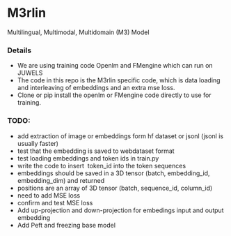# M3rlin
Multilingual, Multimodal, Multidomain (M3) Model

### Details
- We are using training code Openlm and FMengine which can run on JUWELS
- The code in this repo is the M3rlin specific code, which is data loading and interleaving of embeddings and an extra mse loss.
- Clone or pip install the openlm or FMengine code directly to use for training.

### TODO:
- add extraction of image or embeddings form hf dataset or jsonl (jsonl is usually faster)
- test that the embedding is saved to webdataset format
- test loading embeddings and token ids in train.py
- write the code to insert <IMG> token_id into the token sequences
- embeddings should be saved in a 3D tensor (batch, embedding_id, embedding_dim) and returned
- positions are an array of 3D tensor (batch, sequence_id, column_id) 
- need to add MSE loss
- confirm and test MSE loss
- Add up-projection and down-projection for embedings input and output embedding
- Add Peft and freezing base model
